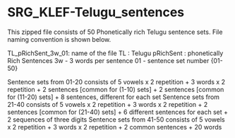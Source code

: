 # SRG_KLEF-Telugu_sentences

This zipped file consists of 50 Phonetically rich Telugu sentence sets. File naming convention is shown below.

TL_pRichSent_3w_01: name of the file
TL         : Telugu 
pRichSent  : phonetically Rich Sentences 
3w         - 3 words per sentence
01         - sentence set number {01-50}


Sentence sets from 01-20 consists of 5 vowels x 2 repetition + 3 words x 2 repetition + 2 sentences [common for (1-10) sets] + 2 sentences [common for (11-20) sets] + 8 sentences, different for each set
Sentence sets from 21-40 consists of 5 vowels x 2 repetition + 3 words x 2 repetition + 2 sentences [common for (21-40) sets] + 6 different sentences for each set + 2 sequences of three digits
Sentence sets from 41-50 consists of 5 vowels x 2 repetition + 3 words  x 2 repetition + 2 common sentences + 20 words
